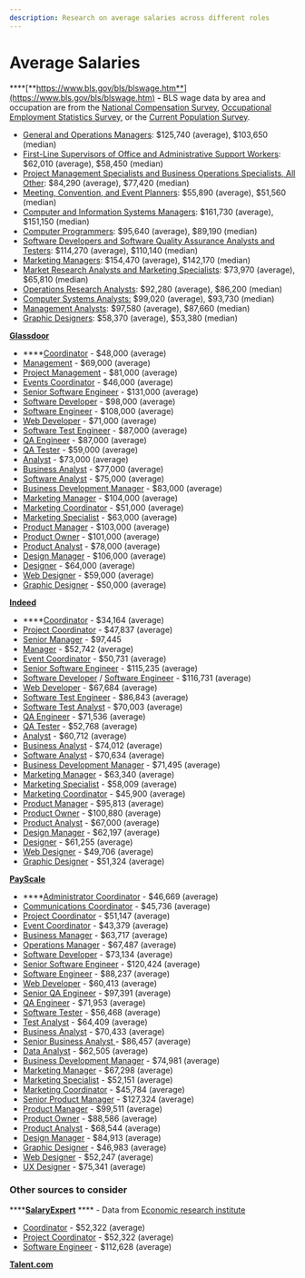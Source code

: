 ```yaml
---
description: Research on average salaries across different roles
---
```


# Average Salaries

****[**https://www.bls.gov/bls/blswage.htm**](https://www.bls.gov/bls/blswage.htm) **-** BLS wage data by area and occupation are from the [National Compensation Survey,](https://www.bls.gov/ncs/) [Occupational Employment Statistics Survey,](https://www.bls.gov/oes/) or the [Current Population Survey](https://www.bls.gov/cps/).

* [General and Operations Managers](https://www.bls.gov/oes/current/oes111021.htm): $125,740 (average), $103,650 (median)
* [First-Line Supervisors of Office and Administrative Support Workers](https://www.bls.gov/oes/current/oes431011.htm): $62,010 (average), $58,450 (median)
* [Project Management Specialists and Business Operations Specialists, All Other](https://www.bls.gov/oes/current/oes131198.htm): $84,290 (average), $77,420 (median)
* [Meeting, Convention, and Event Planners](https://www.bls.gov/oes/current/oes131121.htm): $55,890 (average), $51,560 (median)
* [Computer and Information Systems Managers](https://www.bls.gov/oes/current/oes113021.htm): $161,730 (average), $151,150 (median)
* [Computer Programmers](https://www.bls.gov/oes/current/oes151251.htm): $95,640 (average), $89,190 (median)
* [Software Developers and Software Quality Assurance Analysts and Testers](https://www.bls.gov/oes/current/oes151256.htm): $114,270 (average), $110,140 (median)
* [Marketing Managers](https://www.bls.gov/oes/current/oes112021.htm): $154,470 (average), $142,170 (median)
* [Market Research Analysts and Marketing Specialists](https://www.bls.gov/oes/current/oes131161.htm): $73,970 (average), $65,810 (median)
* [Operations Research Analysts](https://www.bls.gov/oes/current/oes152031.htm): $92,280 (average), $86,200 (median)
* [Computer Systems Analysts:](https://www.bls.gov/oes/current/oes151211.htm) $99,020 (average), $93,730 (median)
* [Management Analysts](https://www.bls.gov/oes/current/oes131111.htm): $97,580 (average), $87,660 (median)
* [Graphic Designers](https://www.bls.gov/oes/current/oes271024.htm): $58,370 (average), $53,380 (median)



****[**Glassdoor**](https://www.glassdoor.co.uk/Salaries/index.htm)****

* ****[Coordinator](https://www.glassdoor.co.uk/Salaries/us-coordinator-salary-SRCH\_IL.0,2\_IN1\_KO3,14.htm) - $48,000 (average)
* [Management](https://www.glassdoor.co.uk/Salaries/us-management-salary-SRCH\_IL.0,2\_IN1\_KO3,13.htm?clickSource=searchBtn) - $69,000 (average)
* [Project Management](https://www.glassdoor.co.uk/Salaries/us-project-management-salary-SRCH\_IL.0,2\_IN1\_KO3,21.htm?clickSource=searchBtn) - $81,000 (average)
* [Events Coordinator](https://www.glassdoor.co.uk/Salaries/us-events-coordinator-salary-SRCH\_IL.0,2\_IN1\_KO3,21.htm?clickSource=searchBtn) - $46,000 (average)
* [Senior Software Engineer](https://www.glassdoor.co.uk/Salaries/us-senior-software-engineer-salary-SRCH\_IL.0,2\_IN1\_KO3,27.htm?clickSource=searchBtn) - $131,000 (average)
* [Software Developer](https://www.glassdoor.co.uk/Salaries/us-software-developer-salary-SRCH\_IL.0,2\_IN1\_KO3,21.htm?clickSource=searchBtn) - $98,000 (average)
* [Software Engineer](https://www.glassdoor.co.uk/Salaries/us-software-engineer-salary-SRCH\_IL.0,2\_IN1\_KO3,20.htm?clickSource=searchBtn) - $108,000 (average)
* [Web Developer](https://www.glassdoor.co.uk/Salaries/us-web-developer-salary-SRCH\_IL.0,2\_IN1\_KO3,16.htm?clickSource=searchBtn) - $71,000 (average)
* [Software Test Engineer](https://www.glassdoor.co.uk/Salaries/us-software-test-engineer-salary-SRCH\_IL.0,2\_IN1\_KO3,25.htm?clickSource=searchBtn) - $87,000 (average)
* [QA Engineer](https://www.glassdoor.co.uk/Salaries/us-qa-engineer-salary-SRCH\_IL.0,2\_IN1\_KO3,14.htm?clickSource=searchBtn) - $87,000 (average)
* [QA Tester](https://www.glassdoor.co.uk/Salaries/us-qa-tester-salary-SRCH\_IL.0,2\_IN1\_KO3,12.htm?clickSource=searchBtn) - $59,000 (average)
* [Analyst](https://www.glassdoor.co.uk/Salaries/us-analyst-salary-SRCH\_IL.0,2\_IN1\_KO3,10.htm?clickSource=searchBtn) - $73,000 (average)
* [Business Analyst](https://www.glassdoor.co.uk/Salaries/us-business-analyst-salary-SRCH\_IL.0,2\_IN1\_KO3,19.htm?clickSource=searchBtn) - $77,000 (average)
* [Software Analyst](https://www.glassdoor.co.uk/Salaries/us-software-analyst-salary-SRCH\_IL.0,2\_IN1\_KO3,19.htm?clickSource=searchBtn) - $75,000 (average)
* [Business Development Manager](https://www.glassdoor.co.uk/Salaries/us-business-development-manager-salary-SRCH\_IL.0,2\_IN1\_KO3,31.htm?clickSource=searchBtn) - $83,000 (average)
* [Marketing Manager](https://www.glassdoor.co.uk/Salaries/us-marketing-manager-salary-SRCH\_IL.0,2\_IN1\_KO3,20.htm?clickSource=searchBtn) - $104,000 (average)
* [Marketing Coordinator](https://www.glassdoor.co.uk/Salaries/us-marketing-coordinator-salary-SRCH\_IL.0,2\_IN1\_KO3,24.htm?clickSource=searchBtn) - $51,000 (average)
* [Marketing Specialist](https://www.glassdoor.co.uk/Salaries/us-marketing-specialist-salary-SRCH\_IL.0,2\_IN1\_KO3,23.htm?clickSource=searchBtn) - $63,000 (average)
* [Product Manager](https://www.glassdoor.co.uk/Salaries/us-product-manager-salary-SRCH\_IL.0,2\_IN1\_KO3,18.htm?clickSource=searchBtn) - $103,000 (average)
* [Product Owner](https://www.glassdoor.co.uk/Salaries/us-product-owner-salary-SRCH\_IL.0,2\_IN1\_KO3,16.htm?clickSource=searchBtn) - $101,000 (average)
* [Product Analyst](https://www.glassdoor.co.uk/Salaries/us-product-analyst-salary-SRCH\_IL.0,2\_IN1\_KO3,18.htm?clickSource=searchBtn) - $78,000 (average)
* [Design Manager](https://www.glassdoor.co.uk/Salaries/us-design-manager-salary-SRCH\_IL.0,2\_IN1\_KO3,17.htm?clickSource=searchBtn) - $106,000 (average)
* [Designer](https://www.glassdoor.co.uk/Salaries/us-designer-salary-SRCH\_IL.0,2\_IN1\_KO3,11.htm?clickSource=searchBtn) - $64,000 (average)
* [Web Designer](https://www.glassdoor.co.uk/Salaries/us-web-designer-salary-SRCH\_IL.0,2\_IN1\_KO3,15.htm?clickSource=searchBtn) - $59,000 (average)
* [Graphic Designer](https://www.glassdoor.co.uk/Salaries/us-graphic-designer-salary-SRCH\_IL.0,2\_IN1\_KO3,19.htm?clickSource=searchBtn) - $50,000 (average)



****[**Indeed**](https://www.indeed.com/career/)****

* ****[Coordinator](https://www.indeed.com/career/coordinator/salaries) - $34,164 (average)
* [Project Coordinator](https://www.indeed.com/career/project-coordinator/salaries) - $47,837 (average)
* [Senior Manager](https://www.indeed.com/career/senior-manager/salaries) - $97,445
* [Manager](https://www.indeed.com/career/manager/salaries) - $52,742 (average)&#x20;
* [Event Coordinator](https://www.indeed.com/career/event-coordinator) - $50,731 (average)
* [Senior Software Engineer](https://www.indeed.com/career/senior-software-engineer/salaries?from=top\_sb) - $115,235 (average)
* [Software Developer](https://www.indeed.com/career/software-engineer/salaries?from=top\_sb) / [Software Engineer](https://www.indeed.com/career/software-engineer/salaries) - $116,731 (average)
* [Web Developer](https://www.indeed.com/career/web-developer/salaries?from=top\_sb) - $67,684 (average)
* [Software Test Engineer](https://www.indeed.com/career/software-test-engineer/salaries?from=top\_sb) - $86,843 (average)
* [Software Test Analyst](https://www.indeed.com/career/test-analyst/salaries?from=top\_sb) - $70,003 (average)
* [QA Engineer](https://www.indeed.com/career/quality-assurance-engineer/salaries?from=top\_sb) - $71,536 (average)
* [QA Tester](https://www.indeed.com/career/quality-assurance-tester/salaries) - $52,768 (average)
* [Analyst](https://www.indeed.com/career/analyst/salaries?from=top\_sb) - $60,712 (average)
* [Business Analyst](https://www.indeed.com/career/business-analyst/salaries?from=top\_sb) - $74,012 (average)
* [Software Analyst](https://www.indeed.com/career/software-analyst/salaries?from=top\_sb) - $70,634 (average)
* [Business Development Manager](https://www.indeed.com/career/business-development-manager/salaries?from=top\_sb) - $71,495 (average)
* [Marketing Manager](https://www.indeed.com/career/marketing-manager/salaries?from=top\_sb) - $63,340 (average)
* [Marketing Specialist](https://www.indeed.com/career/marketing-specialist/salaries?from=top\_sb) - $58,009 (average)
* [Marketing Coordinator](https://www.indeed.com/career/marketing-coordinator/salaries?from=top\_sb) - $45,900 (average)
* [Product Manager](https://www.indeed.com/career/product-manager/salaries?from=top\_sb) - $95,813 (average)
* [Product Owner](https://www.indeed.com/career/product-owner/salaries?from=top\_sb) - $100,880 (average)
* [Product Analyst](https://www.indeed.com/career/product-analyst/salaries?from=top\_sb) - $67,000 (average)
* [Design Manager](https://www.indeed.com/career/design-manager/salaries?from=top\_sb) - $62,197 (average)
* [Designer](https://www.indeed.com/career/designer/salaries?from=top\_sb) - $61,255 (average)
* [Web Designer](https://www.indeed.com/career/web-designer/salaries) - $49,706 (average)
* [Graphic Designer](https://www.indeed.com/career/graphic-designer/salaries) - $51,324 (average)



****[**PayScale**](https://www.payscale.com/)****

* ****[Administrator Coordinator](average-salaries.md#suggested-budget-ranges) - $46,669 (average)
* [Communications Coordinator](https://www.payscale.com/research/US/Job=Communications\_Coordinator/Salary) - $45,736 (average)
* [Project Coordinator](average-salaries.md#suggested-budget-ranges) - $51,147 (average)
* [Event Coordinator](https://www.payscale.com/research/US/Job=Event\_Coordinator/Salary) - $43,379 (average)
* [Business Manager](https://www.payscale.com/research/US/Job=Business\_Manager/Salary) -  $63,717 (average)
* [Operations Manager](https://www.payscale.com/research/US/Job=Operations\_Manager/Salary) - $67,487 (average)
* [Software Developer](https://www.payscale.com/research/US/Job=Software\_Developer/Salary) - $73,134 (average)
* [Senior Software Engineer](average-salaries.md#suggested-budget-ranges) - $120,424 (average)
* [Software Engineer](https://www.payscale.com/research/US/Job=Software\_Engineer/Salary) - $88,237 (average)
* [Web Developer](https://www.payscale.com/research/US/Job=Web\_Developer/Salary) - $60,413 (average)
* [Senior QA Engineer](https://www.payscale.com/research/US/Job=Sr.\_Test\_%2F\_Quality\_Assurance\_\(QA\)\_Engineer%2C\_\(Computer\_Software\)/Salary) - $97,391 (average)
* [QA Engineer](https://www.payscale.com/research/US/Job=Quality\_Assurance\_\(QA\)\_Engineer/Salary) - $71,953 (average)
* [Software Tester](https://www.payscale.com/research/US/Job=Software\_Tester/Salary) - $56,468 (average)
* [Test Analyst](https://www.payscale.com/research/US/Job=Test\_Analyst/Salary) - $64,409 (average)
* [Business Analyst](https://www.payscale.com/research/US/Job=Business\_Analyst%2C\_IT/Salary) - $70,433 (average)
* [Senior Business Analyst ](https://www.payscale.com/research/US/Job=Senior\_Business\_Analyst/Salary)- $86,457 (average)
* [Data Analyst](https://www.payscale.com/research/US/Job=Data\_Analyst/Salary) - $62,505 (average)
* [Business Development Manager](https://www.payscale.com/research/US/Job=Business\_Development\_Manager/Salary) - $74,981 (average)
* [Marketing Manager](average-salaries.md#suggested-budget-ranges) - $67,298 (average)
* [Marketing Specialist](https://www.payscale.com/research/US/Job=Marketing\_Specialist/Salary) - $52,151 (average)
* [Marketing Coordinator](https://www.payscale.com/research/US/Job=Marketing\_Coordinator/Salary) - $45,784 (average)
* [Senior Product Manager](https://www.payscale.com/research/US/Job=Senior\_Product\_Manager/Salary) - $127,324 (average)
* [Product Manager](https://www.payscale.com/research/US/Job=Product\_Manager%2C\_Software/Salary) - $99,511 (average)
* [Product Owner](https://www.payscale.com/research/US/Job=Product\_Owner/Salary) - $88,586 (average)
* [Product Analyst](average-salaries.md#suggested-budget-ranges) - $68,544 (average)
* [Design Manager](https://www.payscale.com/research/US/Job=Design\_Manager/Salary) - $84,913 (average)
* [Graphic Designer](average-salaries.md#suggested-budget-ranges) - $46,983 (average)
* [Web Designer](average-salaries.md#suggested-budget-ranges) - $52,247 (average)
* [UX Designer](https://www.payscale.com/research/US/Job=UX\_Designer/Salary) - $75,341 (average)

### Other sources to consider



****[**SalaryExpert**](average-salaries.md#suggested-budget-ranges) **** - Data from [Economic research institute](https://www.erieri.com/)

* [Coordinator](https://www.salaryexpert.com/salary/job/coordinator/united-states) - $52,322 (average)
* [Project Coordinator](https://www.salaryexpert.com/salary/job/project-coordinator/united-states) - $52,322 (average)
* [Software Engineer](https://www.salaryexpert.com/salary/job/software-engineer/united-states) - $112,628 (average)

****[**Talent.com**](https://www.talent.com/salary)****

